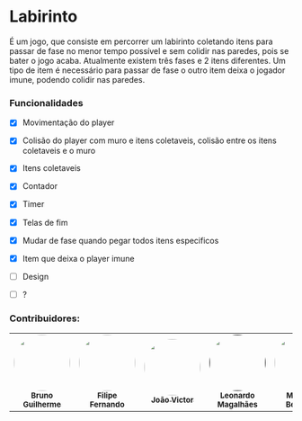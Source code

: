 # Labirinto

É um jogo, que consiste em percorrer um labirinto coletando itens para passar de fase no menor tempo possível e sem colidir nas paredes, pois se bater o jogo acaba. Atualmente existem três fases e 2 itens diferentes. Um tipo de item é necessário para passar de fase o outro item deixa o jogador imune, podendo colidir nas paredes.

### Funcionalidades
  - [X] Movimentação do player
  - [X] Colisão do player com muro e itens coletaveis, colisão entre os itens coletaveis e o muro
  - [X] Itens coletaveis
  - [X] Contador
  - [X] Timer
  - [X] Telas de fim
  - [X] Mudar de fase quando pegar todos itens especificos
  - [X] Item que deixa o player imune
  - [ ] Design
  - [ ] ?

    
### Contribuidores:

<table>
  <tr>
    <td align="center"><a href="https://github.com/bruno7cb"><img style="border-radius: 50%;" src="https://avatars.githubusercontent.com/u/80714746?v=4" width="100px;" alt=""/><br /><sub><b>Bruno Guilherme</b></sub></a><br /><a></a></td>
    <td align="center"><a href="https://github.com/lipe-1512"><img style="border-radius: 50%;" src="https://avatars.githubusercontent.com/u/47424471?v=4" width="100px;" alt=""/><br /><sub><b>Filipe Fernando</b></sub></a><br /><a </a></td>
    <td align="center"><a href="https://github.com/jovisf"><img style="border-radius: 50%;" src="https://avatars.githubusercontent.com/u/86302694?v=4" width="100px;" alt=""/><br /><sub><b>João Victor</b></sub></a><br /><a </a></td>
    <td align="center"><a href=""https://github.com/LeoM0108"><img style="border-radius: 50%;" src="https://avatars.githubusercontent.com/u/69467961?v=4" width="100px;" alt=""/><br /><sub><b>Leonardo Magalhães</b></sub></a><br /><a href="https://github.com/LeoM0108"></a></td>
    <td align="center"><a href="https://github.com/MartisonBernardo"><img style="border-radius: 50%;" src="https://avatars.githubusercontent.com/u/60014873?v=4" width="100px;" alt=""/><br /><sub><b>Martison Bernardo</b></sub></a><br /><a ></a></td>
    <td align="center"><a href=""><img style="border-radius: 50%;" src="https://avatars.githubusercontent.com/u/86299369?v=4" width="100px;" alt=""/><br /><sub><b>Theo Perman</b></sub></a><br /><a></a></td>
  
    

  </tr>
</table>
